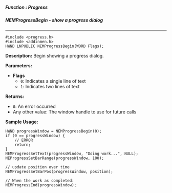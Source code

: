 ##### Function : Progress
##### NEMProgressBegin - show a progress dialog

---
```
#include <progress.h>
#include <addinmen.h>
HWND LNPUBLIC NEMProgressBegin(WORD Flags);
```
**Description:**
Begin showing a progress dialog.

**Parameters:**

- **Flags**  
    - `0`: Indicates a single line of text  
    - `1`: Indicates two lines of text  

**Returns:**

- `0`: An error occurred  
- Any other value: The window handle to use for future calls  

**Sample Usage:**
```
HWND progressWindow = NEMProgressBegin(0);
if (0 == progressWindow) {
    // ERROR
    return;
}
NEMProgressSetText(progressWindow, "Doing work...", NULL);
NEProgressSetBarRange(progressWindow, 100);

// update position over time
NEMProgressSetBarPos(progressWindow, position);

// When the work as completed:
NEMProgressEnd(progressWindow);
```